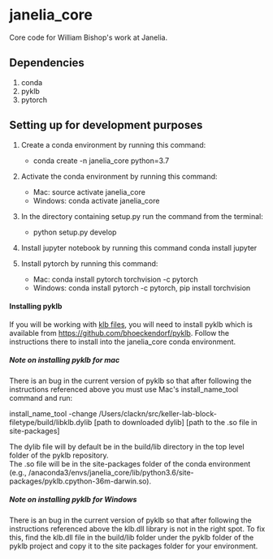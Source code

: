 # janelia_core
Core code for William Bishop's work at Janelia.

## Dependencies

1) conda
2) pyklb
3) pytorch

## Setting up for development purposes

1) Create a conda environment by running this command:  
    - conda create -n janelia_core python=3.7

2) Activate the conda environment by running this command:
    - Mac: source activate janelia_core
    - Windows: conda activate janelia_core
3) In the directory containing setup.py run the command from the terminal: 
	- python setup.py develop

4) Install jupyter notebook by running this command
	conda install jupyter

5) Install pytorch by running this command:
    - Mac: conda install pytorch torchvision -c pytorch
    - Windows: conda install pytorch -c pytorch, pip install torchvision

#### Installing pyklb

If you will be working with [klb files](https://bitbucket.org/fernandoamat/keller-lab-block-filetype), 
you will need to install pyklb which is available from https://github.com/bhoeckendorf/pyklb. 
Follow the instructions there to install into the janelia_core conda environment. 

##### Note on installing pyklb for mac

There is an bug in the current version of pyklb so that after following the instructions referenced 
above you must use Mac's install_name_tool command and run:
 
   install_name_tool -change /Users/clackn/src/keller-lab-block-filetype/build/libklb.dylib [path to downloaded dylib] [path to the .so file in site-packages]

The dylib file will by default be in the build/lib directory in the top level folder of the pyklb repository.  
The .so file will be in the site-packages folder of the conda environment (e.g., /anaconda3/envs/janelia_core/lib/python3.6/site-packages/pyklb.cpython-36m-darwin.so). 

##### Note on installing pyklb for Windows

There is an bug in the current version of pyklb so that after following the instructions referenced 
above the klb.dll library is not in the right spot.  To fix this, find the klb.dll file in the build/lib folder 
under the pyklb folder of the pyklb project and copy it to the site packages folder for your environment.
 

